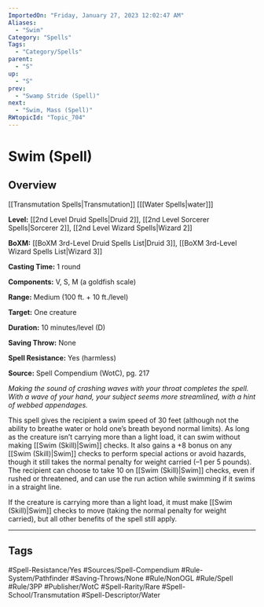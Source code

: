 ```yaml
---
ImportedOn: "Friday, January 27, 2023 12:02:47 AM"
Aliases:
  - "Swim"
Category: "Spells"
Tags:
  - "Category/Spells"
parent:
  - "S"
up:
  - "S"
prev:
  - "Swamp Stride (Spell)"
next:
  - "Swim, Mass (Spell)"
RWtopicId: "Topic_704"
---
```

# Swim (Spell)
## Overview
[[Transmutation Spells|Transmutation]] \[[[Water Spells|water]]]

**Level:** [[2nd Level Druid Spells|Druid 2]], [[2nd Level Sorcerer Spells|Sorcerer 2]], [[2nd Level Wizard Spells|Wizard 2]]

**BoXM:** [[BoXM 3rd-Level Druid Spells List|Druid 3]], [[BoXM 3rd-Level Wizard Spells List|Wizard 3]]

**Casting Time:** 1 round

**Components:** V, S, M (a goldfish scale)

**Range:** Medium (100 ft. + 10 ft./level)

**Target:** One creature

**Duration:** 10 minutes/level (D)

**Saving Throw:** None

**Spell Resistance:** Yes (harmless)

**Source:** Spell Compendium (WotC), pg. 217

*Making the sound of crashing waves with your throat completes the spell. With a wave of your hand, your subject seems more streamlined, with a hint of webbed appendages.*

This spell gives the recipient a swim speed of 30 feet (although not the ability to breathe water or hold one’s breath beyond normal limits). As long as the creature isn’t carrying more than a light load, it can swim without making [[Swim (Skill)|Swim]] checks. It also gains a +8 bonus on any [[Swim (Skill)|Swim]] checks to perform special actions or avoid hazards, though it still takes the normal penalty for weight carried (–1 per 5 pounds). The recipient can choose to take 10 on [[Swim (Skill)|Swim]] checks, even if rushed or threatened, and can use the run action while swimming if it swims in a straight line.

If the creature is carrying more than a light load, it must make [[Swim (Skill)|Swim]] checks to move (taking the normal penalty for weight carried), but all other benefits of the spell still apply.


---
## Tags
#Spell-Resistance/Yes #Sources/Spell-Compendium #Rule-System/Pathfinder #Saving-Throws/None #Rule/NonOGL #Rule/Spell #Rule/3PP #Publisher/WotC #Spell-Rarity/Rare #Spell-School/Transmutation #Spell-Descriptor/Water

